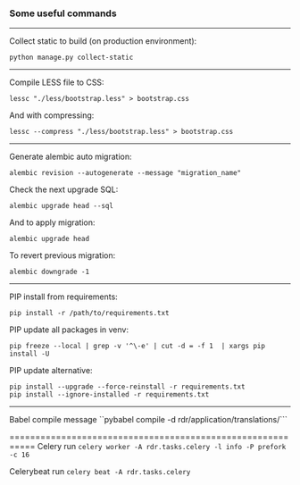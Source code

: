 ### Some useful commands ###

---

Collect static to build (on production environment):

```python manage.py collect-static```

---

Compile LESS file to CSS:

```lessc "./less/bootstrap.less" > bootstrap.css```

And with compressing:

```lessc --compress "./less/bootstrap.less" > bootstrap.css```

---

Generate alembic auto migration:

```alembic revision --autogenerate --message "migration_name"```

Check the next upgrade SQL:

```alembic upgrade head --sql```

And to apply migration:

```alembic upgrade head```

To revert previous migration:

```alembic downgrade -1```

---

PIP install from requirements:

```pip install -r /path/to/requirements.txt```

PIP update all packages in venv:

```pip freeze --local | grep -v '^\-e' | cut -d = -f 1  | xargs pip install -U```

PIP update alternative:

```
pip install --upgrade --force-reinstall -r requirements.txt
pip install --ignore-installed -r requirements.txt
```

---

Babel compile message
``pybabel compile -d rdr/application/translations/```

===========================================================
Celery run
```celery worker -A rdr.tasks.celery -l info -P prefork -c 16```

Celerybeat run
```celery beat -A rdr.tasks.celery```
